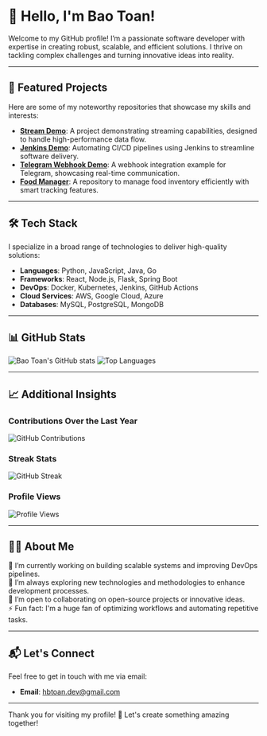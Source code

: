 # 👋 Hello, I'm Bao Toan!

Welcome to my GitHub profile! I’m a passionate software developer with expertise in creating robust, scalable, and efficient solutions. I thrive on tackling complex challenges and turning innovative ideas into reality.

---

## 🌟 Featured Projects

Here are some of my noteworthy repositories that showcase my skills and interests:

- [**Stream Demo**](https://github.com/baotoan-dev/stream-demo): A project demonstrating streaming capabilities, designed to handle high-performance data flow.
- [**Jenkins Demo**](https://github.com/baotoan-dev/jenkins_demo): Automating CI/CD pipelines using Jenkins to streamline software delivery.
- [**Telegram Webhook Demo**](https://github.com/baotoan-dev/demo-webhook-telegram): A webhook integration example for Telegram, showcasing real-time communication.
- [**Food Manager**](https://github.com/baotoan-dev/Food_Manager): A repository to manage food inventory efficiently with smart tracking features.

---

## 🛠️ Tech Stack

I specialize in a broad range of technologies to deliver high-quality solutions:

- **Languages**: Python, JavaScript, Java, Go
- **Frameworks**: React, Node.js, Flask, Spring Boot
- **DevOps**: Docker, Kubernetes, Jenkins, GitHub Actions
- **Cloud Services**: AWS, Google Cloud, Azure
- **Databases**: MySQL, PostgreSQL, MongoDB

---

## 📊 GitHub Stats

![Bao Toan's GitHub stats](https://github-readme-stats.vercel.app/api?username=baotoan-dev&show_icons=true&theme=radical)
![Top Languages](https://github-readme-stats.vercel.app/api/top-langs/?username=baotoan-dev&layout=compact&theme=radical)

---

## 📈 Additional Insights

### Contributions Over the Last Year
![GitHub Contributions](https://github-readme-activity-graph.vercel.app/graph?username=baotoan-dev&theme=react-dark&hide_border=true)

### Streak Stats
![GitHub Streak](https://github-readme-streak-stats.herokuapp.com/?user=baotoan-dev&theme=radical)

### Profile Views
![Profile Views](https://komarev.com/ghpvc/?username=baotoan-dev&color=blueviolet&style=flat)

---

## 👨‍💻 About Me

🔭 I’m currently working on building scalable systems and improving DevOps pipelines.  
🌱 I’m always exploring new technologies and methodologies to enhance development processes.  
👯 I’m open to collaborating on open-source projects or innovative ideas.  
⚡ Fun fact: I'm a huge fan of optimizing workflows and automating repetitive tasks.

---

## 📬 Let's Connect

Feel free to get in touch with me via email:

- **Email**: [hbtoan.dev@gmail.com](mailto:hbtoan.dev@gmail.com)

---

Thank you for visiting my profile! 🚀 Let's create something amazing together!
